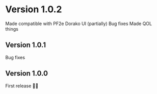 # Version 1.0.2
Made compatible with PF2e Dorako UI (partially)
Bug fixes
Made QOL things

## Version 1.0.1
Bug fixes

## Version 1.0.0
First release 🎉🥳
